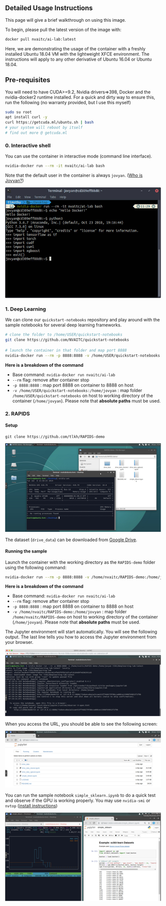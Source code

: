 ## Detailed Usage Instructions

This page will give a brief walkthrough on using this image.

To begin, please pull the latest version of the image with:

```bash
docker pull nvaitc/ai-lab:latest
```

Here, we are demonstrating the usage of the container with a freshly installed Ubuntu 18.04 VM with the lightweight XFCE environment. The instructions will apply to any other derivative of Ubuntu 16.04 or Ubuntu 18.04.

## Pre-requisites

You will need to have CUDA>=9.2, Nvidia drivers=>398, Docker and the nvidia-docker2 runtime installed. For a quick and dirty way to ensure this, run the following (no warranty provided, but I use this myself)

```bash
sudo su root
apt install curl -y
curl https://getcuda.ml/ubuntu.sh | bash
# your system will reboot by itself
# find out more @ getcuda.ml
```

### 0. Interactive shell

You can use the container in interactive mode (command line interface).

```bash
nvidia-docker run --rm -it nvaitc/ai-lab bash
```

Note that the default user in the container is always `jovyan`. ([Who is Jovyan?](https://github.com/jupyter/docker-stacks/issues/358)) 

![bash](images/interactive.jpg)

### 1. Deep Learning

We can clone our `quickstart-notebooks` repository and play around with the sample notebooks for several deep learning frameworks.

```bash
# clone the folder to /home/USER/quickstart-notebooks
git clone https://github.com/NVAITC/quickstart-notebooks

# launch the container in that folder and map port 8888
nvidia-docker run --rm -p 8888:8888 -v /home/USER/quickstart-notebooks:/home/jovyan nvaitc/ai-lab
```

**Here is a breakdown of the command**

* Base command: `nvidia-docker run nvaitc/ai-lab`
* `--rm` flag: remove after container stop
* `-p 8888:8888` : map port 8888 on container to 8888 on host
* `-v /home/USER/quickstart-notebooks:/home/jovyan` : map folder `/home/USER/quickstart-notebooks` on host to working directory of the container (`/home/jovyan`). Please note that **absolute paths** must be used.

### 2. RAPIDS

#### Setup

`git clone https://github.com/tlkh/RAPIDS-demo`

![starting](images/start.jpg)

The dataset (`drive_data`) can be downloaded from [Google Drive](https://drive.google.com/file/d/1VFyqGKVVI4t15Xp9zdFdk7068IZYxn84/view?usp=sharing).

#### Running the sample

Launch the container with the working directory as the `RAPIDS-demo` folder using the following command:

```bash
nvidia-docker run --rm -p 8888:8888 -v /home/nvaitc/RAPIDS-demo:/home/jovyan nvaitc/ai-lab
```

**Here is a breakdown of the command**

* Base command: `nvidia-docker run nvaitc/ai-lab`
* `--rm` flag: remove after container stop
* `-p 8888:8888` : map port 8888 on container to 8888 on host
* `-v /home/nvaitc/RAPIDS-demo:/home/jovyan` : map folder `/home/nvaitc/RAPIDS-demo` on host to working directory of the container (`/home/jovyan`). Please note that **absolute paths** must be used.

The Jupyter environment will start automatically. You will see the following output. The last line tells you how to access the Jupyter environment from your browser.

![docker run](images/docker_run.jpg)

When you access the URL, you should be able to see the following screen:

![](images/jupyter.jpg)

You can run the sample notebook `simple_sklearn.ipynb` to do a quick test and observe if the GPU is working properly. You may use `nvidia-smi` or `nvtop` ([install instructions](https://github.com/Syllo/nvtop/blob/master/README.markdown))

![](images/run_jupyter.jpg)
